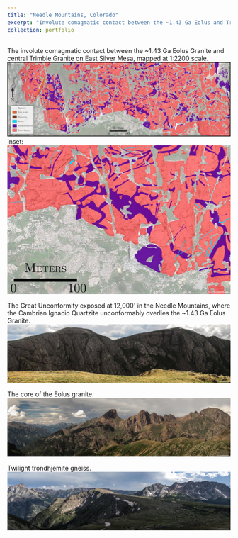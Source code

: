 ```yaml
---
title: "Needle Mountains, Colorado"
excerpt: "Involute comagmatic contact between the ~1.43 Ga Eolus and Trimble granites.<br/><a href='/portfolio/105-needle-mountains-2014/'><img src='/images/EaMap.jpg'></a>"
collection: portfolio
---
```


The involute comagmatic contact between the ~1.43 Ga Eolus Granite and central Trimble Granite on East Silver Mesa, mapped at 1:2200 scale.
<a href='/images/EaMap.jpg'><img src='/images/EaMap.jpg'></a> 
inset:
<a href='/images/EaInset.jpg'><img src='/images/EaInset.jpg'></a>

The Great Unconformity exposed at 12,000' in the Needle Mountains, where the Cambrian Ignacio Quartzite unconformably overlies the ~1.43 Ga Eolus Granite.
<a href='/images/Eolus1.jpg'><img src='/images/Eolus1.jpg'></a>

The core of the Eolus granite.
<a href='/images/Eolus2.jpg'><img src='/images/Eolus2.jpg'></a>

Twilight trondhjemite gneiss.
<a href='/images/Twilight1.jpg'><img src='/images/Twilight1.jpg'></a>